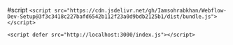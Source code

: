 #script
```<script src="https://cdn.jsdelivr.net/gh/Iamsohrabkhan/Webflow-Dev-Setup@3f3c3418c227bafd6542b112f23a0d9bdb2125b1/dist/bundle.js"></script>```

```<script defer src="http://localhost:3000/index.js"></script>```